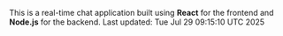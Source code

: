This is a real-time chat application built using **React** for the frontend and **Node.js** for the backend.
Last updated: Tue Jul 29 09:15:10 UTC 2025
